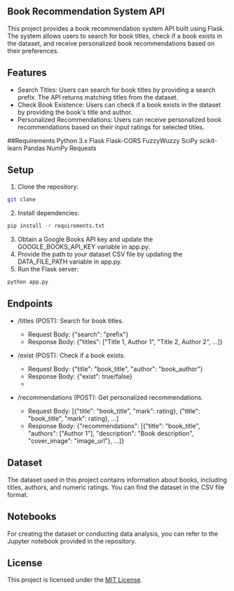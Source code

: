## Book Recommendation System API
This project provides a book recommendation system API built using Flask. The system allows users to search for book titles, check if a book exists in the dataset, and receive personalized book recommendations based on their preferences.

## Features
- Search Titles: Users can search for book titles by providing a search prefix. The API returns matching titles from the dataset.
- Check Book Existence: Users can check if a book exists in the dataset by providing the book's title and author.
- Personalized Recommendations: Users can receive personalized book recommendations based on their input ratings for selected titles.

##Requirements
Python 3.x
Flask
Flask-CORS
FuzzyWuzzy
SciPy
scikit-learn
Pandas
NumPy
Requests

## Setup
1. Clone the repository:
```bash
git clone 
```
2. Install dependencies:
```bash
pip install -r requirements.txt
```
3. Obtain a Google Books API key and update the GOOGLE_BOOKS_API_KEY variable in app.py.
4. Provide the path to your dataset CSV file by updating the DATA_FILE_PATH variable in app.py.
5. Run the Flask server:
```bash
python app.py 
```

## Endpoints
- /titles (POST): Search for book titles.
  - Request Body: {"search": "prefix"}
  - Response Body: {"titles": ["Title 1, Author 1", "Title 2, Author 2", ...]}
    
- /exist (POST): Check if a book exists.
  - Request Body: {"title": "book_title", "author": "book_author"}
  - Response Body: {"exist": true/false}
  - 
- /recommendations (POST): Get personalized recommendations.
  - Request Body: [{"title": "book_title", "mark": rating}, {"title": "book_title", "mark": rating}, ...]
  - Response Body: {"recommendations": [{"title": "book_title", "authors": ["Author 1"], "description": "Book description", "cover_image": "image_url"}, ...]}

## Dataset
The dataset used in this project contains information about books, including titles, authors, and numeric ratings. You can find the dataset in the CSV file format.

## Notebooks
For creating the dataset or conducting data analysis, you can refer to the Jupyter notebook provided in the repository.

## License
This project is licensed under the [MIT License](LICENSE).
